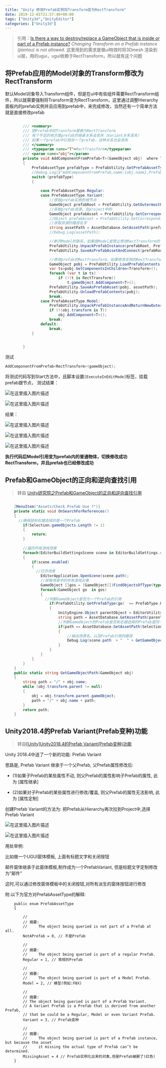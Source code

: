 ```yaml
---
title: "Unity 修改Prefab实例将Transform变为RectTransform"
date: 2019-12-01T21:57:40+08:00
tags: ["Unity3d","UnityEditor"]
categories: ["Unity3d"]
---
```


<!--more-->

> 引用：[Is there a way to destroy/replace a GameObject that is inside or part of a Prefab instance?](https://stackoverflow.com/questions/55525960/is-there-a-way-to-destroy-replace-a-gameobject-that-is-inside-or-part-of-a-prefa)
> *Changing Transform on a Prefab instance (jiantou) is not allowed.*
>这里用到的需求是做ui特效时将3Dmesh 渲染到ui层，用的ugui，ugui依赖于RectTransform，所以就有这个问题
## 将Prefab应用的Model对象的Transform修改为RectTransform

默认Model对象导入Transform组件，但是在ui中有些组件需要RectTransform组件，所以就需要强制将Transform变为RectTransform，这里通过调整Hierarchy面板内的prefab实例并且应用到prefab中，来完成修改，当然还有一个简单方法就是直接修改prefab

```csharp

        /// <summary>
        /// 把Prefab中的Transform替换为RectTransform
        /// 有个不足的地方是prefab的继承关系会丢失（Variant关系丢失）
        /// 如果一个prefab中引用另一个prefab，这种关系也会丢失
        /// </summary>
        /// <typeparam name="T">RectTransform</typeparam>
        /// <param name="obj"></param>
        private void AddComponentFromPrefab<T>(GameObject obj)  where T :UnityEngine.Component
        {
            PrefabAssetType prefabType = PrefabUtility.GetPrefabAssetType(obj);
            //Debug.Log($"AddComponentFromPrefab,name:{obj.name},PrefabAssetType:{prefabType}");
            switch (prefabType)
            {
                
                case PrefabAssetType.Regular:
                case PrefabAssetType.Variant:
                    //获取prefab实例的根节点
                    GameObject prefabRoot = PrefabUtility.GetOutermostPrefabInstanceRoot(obj);
                    //获取prefab资源，在project中的
                    GameObject prefabAsset = PrefabUtility.GetCorrespondingObjectFromSource(obj);
                    //Object prefabAsset = PrefabUtility.GetCorrespondingObjectFromOriginalSource(obj);
                    //获取资源的路径名字
                    string assetPath = AssetDatabase.GetAssetPath(prefabAsset);
                    //Debug.Log(assetPath);

                    //断开Model的联系，如果是Model是禁止修改RectTransform的
                    PrefabUtility.UnpackPrefabInstance(prefabRoot, PrefabUnpackMode.Completely, InteractionMode.AutomatedAction); //有个不足的地方是prefab的继承关系会丢失,这里是完全断开连接，非完全的方式没有测试
                    PrefabUtility.SaveAsPrefabAssetAndConnect(prefabRoot, assetPath, InteractionMode.AutomatedAction);

                    //修改prefab的RectTransform，如果修改实例的RectTransfom是失败的（Model虽然断开连接，但是还是禁止直接修改prefab实例的RectTransfom）
                    GameObject pobj = PrefabUtility.LoadPrefabContents(assetPath);
                    var ts=pobj.GetComponentsInChildren<Transform>();
                    foreach (var t in ts)
                        if (!(t is RectTransform))
                            t.gameObject.AddComponent<T>();
                    PrefabUtility.SaveAsPrefabAsset(pobj, assetPath);
                    PrefabUtility.UnloadPrefabContents(pobj);
                    break;
                case PrefabAssetType.Model:
                    PrefabUtility.UnpackPrefabInstanceAndReturnNewOutermostRoots(obj, PrefabUnpackMode.Completely);
                    if (!(obj.transform is T))
                        obj.AddComponent<T>();
                    break;
                default:
                    break;
            }
            

        }
```

测试
```csharp
AddComponentFromPrefab<RectTransform>(gameObject);
```
将测试代码写到Start方法中，且脚本设置`[ExecuteInEditMode]`标签，挂载prefab跟节点，
测试结果：
  
![在这里插入图片描述](https://img-blog.csdnimg.cn/20200729203806952.png?x-oss-process=image/watermark,type_ZmFuZ3poZW5naGVpdGk,shadow_10,text_aHR0cHM6Ly9ibG9nLmNzZG4ubmV0L2NvZGluZ3JpdmVy,size_16,color_FFFFFF,t_70)
  
![在这里插入图片描述](https://img-blog.csdnimg.cn/20200729204241328.png?x-oss-process=image/watermark,type_ZmFuZ3poZW5naGVpdGk,shadow_10,text_aHR0cHM6Ly9ibG9nLmNzZG4ubmV0L2NvZGluZ3JpdmVy,size_16,color_FFFFFF,t_70)


结果：
  
![在这里插入图片描述](https://img-blog.csdnimg.cn/20200729203912335.png?x-oss-process=image/watermark,type_ZmFuZ3poZW5naGVpdGk,shadow_10,text_aHR0cHM6Ly9ibG9nLmNzZG4ubmV0L2NvZGluZ3JpdmVy,size_16,color_FFFFFF,t_70)

  
![在这里插入图片描述](https://img-blog.csdnimg.cn/20200729204139969.png?x-oss-process=image/watermark,type_ZmFuZ3poZW5naGVpdGk,shadow_10,text_aHR0cHM6Ly9ibG9nLmNzZG4ubmV0L2NvZGluZ3JpdmVy,size_16,color_FFFFFF,t_70)

  
![在这里插入图片描述](https://img-blog.csdnimg.cn/20200729204118121.png?x-oss-process=image/watermark,type_ZmFuZ3poZW5naGVpdGk,shadow_10,text_aHR0cHM6Ly9ibG9nLmNzZG4ubmV0L2NvZGluZ3JpdmVy,size_16,color_FFFFFF,t_70)

**执行代码后Model引用变为prefab内的普通物体，切换修改成功RectTransform，并且prefab也已经修改成功**

## Prefab和GameObject的正向和逆向查找引用
> 转自 [Unity研究院之Prefab和GameObject的正向和逆向查找引用](http://www.xuanyusong.com/archives/2576)
```csharp

	[MenuItem("Assets/Check Prefab Use ?")]
	private static void OnSearchForReferences()
	{
	  //确保鼠标右键选择的是一个Prefab
		if(Selection.gameObjects.Length != 1)
		{
			return;
		}
 
		//遍历所有游戏场景
		foreach(EditorBuildSettingsScene scene in EditorBuildSettings.scenes)
		{
			if(scene.enabled)
			{
			  //打开场景
				EditorApplication.OpenScene(scene.path);
				//获取场景中的所有游戏对象
				GameObject []gos = (GameObject[])FindObjectsOfType(typeof(GameObject));
				foreach(GameObject go  in gos)
				{
				  //判断GameObject是否为一个Prefab的引用
					if(PrefabUtility.GetPrefabType(go)  == PrefabType.PrefabInstance)
					{
						UnityEngine.Object parentObject = EditorUtility.GetPrefabParent(go); 
						string path = AssetDatabase.GetAssetPath(parentObject);
						//判断GameObject的Prefab是否和右键选择的Prefab是同一路径。
						if(path == AssetDatabase.GetAssetPath(Selection.activeGameObject))
						{
							//输出场景名，以及Prefab引用的路径
							Debug.Log(scene.path  + "  " + GetGameObjectPath(go));
						}
					}
				}
			}
		}
	}
	public static string GetGameObjectPath(GameObject obj)
	{
		string path = "/" + obj.name;
		while (obj.transform.parent != null)
		{
			obj = obj.transform.parent.gameObject;
			path = "/" + obj.name + path;
		}
		return path;
	}
```
## Unity2018.4的Prefab Variant(Prefab变种)功能
> 转自[[Unity]Unity2018.4的Prefab Variant(Prefab变种)功能](http://blog.coolcoding.cn/?p=205)
> 
Unity 2018.4中送了一个新的功能: Prefab Variant

思路是, Prefab Variant 继承于一个父Prefab, 父Prefab属性修改后:

- (1)如果子Prefab的某些属性不动, 则父Prefab的属性影响子Prefab的属性, 此为 [属性继承]

- (2)如果对子Prefab的某些属性进行修改/覆盖, 则父Prefab的属性无法影响, 此为 [属性定制]

创建Prefab Variant的方法为: 把Prefab从Hierarchy再次拉到Project中,选择 Prefab Variant
  
![在这里插入图片描述](https://img-blog.csdnimg.cn/20200729205632565.png)
  
![在这里插入图片描述](https://img-blog.csdnimg.cn/20200729210005580.png?x-oss-process=image/watermark,type_ZmFuZ3poZW5naGVpdGk,shadow_10,text_aHR0cHM6Ly9ibG9nLmNzZG4ubmV0L2NvZGluZ3JpdmVy,size_16,color_FFFFFF,t_70)


用处举例:

比如做一个UGUI窗体模板, 上面有标题文字和关闭按钮

邮件窗体继承于此窗体模板,制作成为一个PrefabVariant, 但是标题文字定制修改为”邮件”

这时,可以通过修改窗体模板中的关闭按钮,对所有派生的窗体按钮进行修改

附:以下为官方对PrefabAssetType的解释:
```
    public enum PrefabAssetType
    {
 
        //
        // 摘要:
        //     The object being queried is not part of a Prefab at all.
        NotAPrefab = 0, // 不是Prefab
 
        //
        // 摘要:
        //     The object being queried is part of a regular Prefab.
        Regular = 1, // 常规的Prefab
 
        //
        // 摘要:
        //     The object being queried is part of a Model Prefab.
        Model = 2, // 模型(例如:FBX)
 
        //
        // 摘要:
        // The object being queried is part of a Prefab Variant.
        // A Variant Prefab is a Prefab that is derived from another Prefab, 
        // that be could be a Regular, Model or even Variant Prefab.
        Variant = 3, // Prefab变种
 
        //
        // 摘要:
        //     The object being queried is part of a Prefab instance, but because the asset
        //     it missing the actual type of Prefab can’t be determined.
        MissingAsset = 4 // Prefab实例化出来的对象,但是Prefab被删了(红色)
    }
```